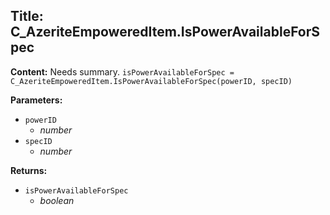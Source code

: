 ## Title: C_AzeriteEmpoweredItem.IsPowerAvailableForSpec

**Content:**
Needs summary.
`isPowerAvailableForSpec = C_AzeriteEmpoweredItem.IsPowerAvailableForSpec(powerID, specID)`

**Parameters:**
- `powerID`
  - *number*
- `specID`
  - *number*

**Returns:**
- `isPowerAvailableForSpec`
  - *boolean*